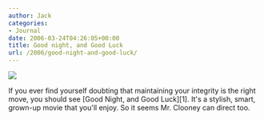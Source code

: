 ```yaml
---
author: Jack
categories:
- Journal
date: 2006-03-24T04:26:05+00:00
title: Good night, and Good Luck
url: /2006/good-night-and-good-luck/
---
```


![][1] 

If you ever find yourself doubting that maintaining your integrity is the right move, you should see \[Good Night, and Good Luck\]\[1\]. It's a stylish, smart, grown-up movie that you'll enjoy. So it seems Mr. Clooney can direct too. 

[1]: [http://www.rottentomatoes.com/m/good\_night\_and\_good\_luck/][2]

 [1]: /files/goodluck.jpg
 [2]: http://www.rottentomatoes.com/m/good_night_and_good_luck/